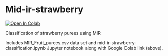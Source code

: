 # Mid-ir-strawberry
[![Open In Colab](https://colab.research.google.com/assets/colab-badge.svg)]([https://colab.research.google.com/github/DAI-Lab/Cardea/](https://colab.research.google.com/drive/1BN_0JE-hlOasI0zIAauNWbwiCmG_H_e5#scrollTo=2VDBp3-RTuXL))

Classification of strawberry purees using MIR

Includes MIR_Fruit_purees.csv data set and mid-ir-strawberry-classification.ipynb Jupyter notebook along with Google Colab link (above).
